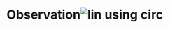 # Observation![lin using circ](https://github.com/user-attachments/assets/b1e63128-3b21-4ffb-82ae-e2fe173841ad)
